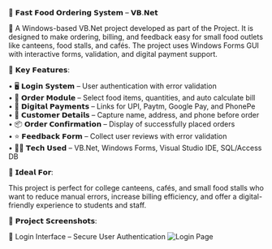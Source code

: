 🍔 𝗙𝗮𝘀𝘁 𝗙𝗼𝗼𝗱 𝗢𝗿𝗱𝗲𝗿𝗶𝗻𝗴 𝗦𝘆𝘀𝘁𝗲𝗺 – 𝗩𝗕.𝗡𝗲𝘁

🚀 A Windows-based VB.Net project developed as part of the Project. It is designed to make ordering, billing, and feedback easy for small food outlets like canteens, food stalls, and cafés. The project uses Windows Forms GUI with interactive forms, validation, and digital payment support.

🔧 𝗞𝗲𝘆 𝗙𝗲𝗮𝘁𝘂𝗿𝗲𝘀:

• 🖥 𝗟𝗼𝗴𝗶𝗻 𝗦𝘆𝘀𝘁𝗲𝗺 –  User authentication with error validation <br>
• 🍟 𝗢𝗿𝗱𝗲𝗿 𝗠𝗼𝗱𝘂𝗹𝗲 – Select food items, quantities, and auto calculate bill <br>
• 💸 𝗗𝗶𝗴𝗶𝘁𝗮𝗹 𝗣𝗮𝘆𝗺𝗲𝗻𝘁𝘀 –  Links for UPI, Paytm, Google Pay, and PhonePe <br>
• 📝 𝗖𝘂𝘀𝘁𝗼𝗺𝗲𝗿 𝗗𝗲𝘁𝗮𝗶𝗹𝘀 – Capture name, address, and phone before order <br>
• 📦 𝗢𝗿𝗱𝗲𝗿 𝗖𝗼𝗻𝗳𝗶𝗿𝗺𝗮𝘁𝗶𝗼𝗻 – Display of successfully placed orders <br>
• ⭐ 𝗙𝗲𝗲𝗱𝗯𝗮𝗰𝗸 𝗙𝗼𝗿𝗺 –  Collect user reviews with error validation <br>
• 👨‍💻 𝗧𝗲𝗰𝗵 𝗨𝘀𝗲𝗱 – VB.Net, Windows Forms, Visual Studio IDE, SQL/Access DB <br>

🎯 𝗜𝗱𝗲𝗮𝗹 𝗙𝗼𝗿:

This project is perfect for college canteens, cafés, and small food stalls who want to reduce manual errors, increase billing efficiency, and offer a digital-friendly experience to students and staff.

📸 𝗣𝗿𝗼𝗷𝗲𝗰𝘁 𝗦𝗰𝗿𝗲𝗲𝗻𝘀𝗵𝗼𝘁𝘀:

🔐 Login Interface – Secure User Authentication
![Login Page](https://github.com/user-attachments/assets/12d3a029-7842-477e-b597-26315f329fea)


